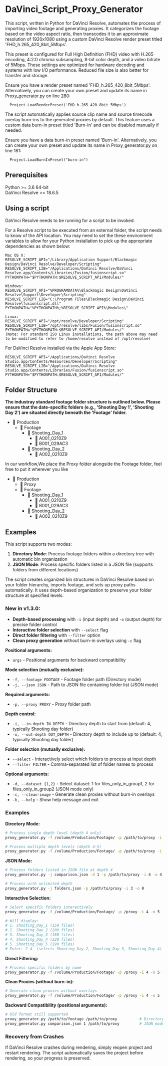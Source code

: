 # DaVinci_Script_Proxy_Generator

This script, written in Python for DaVinci Resolve, automates the process of importing video footage and generating proxies. It categorizes the footage based on the video aspect ratio, then transcodes it to an approximate resolution of 1920x1080 using a custom DaVinci Resolve render preset titled 'FHD_h.265_420_8bit_5Mbps'. 

This preset is configured for Full High Definition (FHD) video with H.265 encoding, 4:2:0 chroma subsampling, 8-bit color depth, and a video bitrate of 5Mbps. These settings are optimized for hardware decoding and systems with low I/O performance. Reduced file size is also better for transfer and storage.

Ensure you have a render preset named 'FHD_h.265_420_8bit_5Mbps'. Alternatively, you can create your own preset and update its name in Proxy_generator.py on line 280:

      
      Project.LoadRenderPreset('FHD_h.265_420_8bit_5Mbps')
      

The script automatically applies source clip name and source timecode overlay burn-ins to the generated proxies by default. This feature uses a custom data burn-in preset titled 'Burn-in' and can be disabled manually if needed.

Ensure you have a data burn-in preset named 'Burn-in'. Alternatively, you can create your own preset and update its name in Proxy_generator.py on line 181:
  
    
      Project.LoadBurnInPreset("burn-in")
    

## Prerequisites
Python >= 3.6 64-bit  
DaVinci Resolve >= 18.6.5


## Using a script
DaVinci Resolve needs to be running for a script to be invoked.

For a Resolve script to be executed from an external folder, the script needs to know of the API location. 
You may need to set the these environment variables to allow for your Python installation to pick up the appropriate dependencies as shown below:

    Mac OS X:
    RESOLVE_SCRIPT_API="/Library/Application Support/Blackmagic Design/DaVinci Resolve/Developer/Scripting"
    RESOLVE_SCRIPT_LIB="/Applications/DaVinci Resolve/DaVinci Resolve.app/Contents/Libraries/Fusion/fusionscript.so"
    PYTHONPATH="$PYTHONPATH:$RESOLVE_SCRIPT_API/Modules/"

    Windows:
    RESOLVE_SCRIPT_API="%PROGRAMDATA%\Blackmagic Design\DaVinci Resolve\Support\Developer\Scripting"
    RESOLVE_SCRIPT_LIB="C:\Program Files\Blackmagic Design\DaVinci Resolve\fusionscript.dll"
    PYTHONPATH="%PYTHONPATH%;%RESOLVE_SCRIPT_API%\Modules\"

    Linux:
    RESOLVE_SCRIPT_API="/opt/resolve/Developer/Scripting"
    RESOLVE_SCRIPT_LIB="/opt/resolve/libs/Fusion/fusionscript.so"
    PYTHONPATH="$PYTHONPATH:$RESOLVE_SCRIPT_API/Modules/"
    (Note: For standard ISO Linux installations, the path above may need to be modified to refer to /home/resolve instead of /opt/resolve)

For DaVinci Resolve installed via the Apple App Store:

    RESOLVE_SCRIPT_API="/Applications/DaVinci Resolve Studio.app/Contents/Resources/Developer/Scripting"
    RESOLVE_SCRIPT_LIB="/Applications/DaVinci Resolve Studio.app/Contents/Libraries/Fusion/fusionscript.so"
    PYTHONPATH="$PYTHONPATH:$RESOLVE_SCRIPT_API/Modules/"


## Folder Structure
**The industray standard footage folder structure is outlined below. Please ensure that the date-specific folders (e.g., 'Shooting Day 1', 'Shooting Day 2') are situated directly beneath the 'Footage' folder.**
- 📁 Production
  - 📁 Footage
    - 📁 Shooting_Day_1
      - 📁 A001_0210Z9
      - 📁 B001_029AC3
    - 📁 Shooting_Day_2
      - 📁 A002_0210Z9

  
In our workflow,We place the Proxy folder alongside the Footage folder, feel free to put it wherever you like
- 📁 Production
  - 📁 Proxy
  - 📁 Footage
    - 📁 Shooting_Day_1
      - 📁 A001_0210Z9
      - 📁 B001_029AC3
    - 📁 Shooting_Day_2
      - 📁 A002_0210Z9


## Examples

This script supports two modes:
1. **Directory Mode**: Process footage folders within a directory tree with automatic bin organization
2. **JSON Mode**: Process specific folders listed in a JSON file (supports folders from different locations)

The script creates organized bin structures in DaVinci Resolve based on your folder hierarchy,
imports footage, and sets up proxy paths automatically. It uses depth-based organization to
preserve your folder structure at specified levels.

### New in v1.3.0:
- **Depth-based processing** with `-i` (input depth) and `-o` (output depth) for precise folder control
- **Interactive folder selection** with `--select` flag
- **Direct folder filtering** with `--filter` option
- **Clean proxy generation** without burn-in overlays using `-c` flag

**Positional arguments:**
- `args` - Positional arguments for backward compatibility

**Mode selection (mutually exclusive):**
- `-f, --footage FOOTAGE` - Footage folder path (Directory mode)
- `-j, --json JSON` - Path to JSON file containing folder list (JSON mode)

**Required arguments:**
- `-p, --proxy PROXY` - Proxy folder path

**Depth control:**
- `-i, --in-depth IN_DEPTH` - Directory depth to start from (default: 4, typically Shooting day folder)
- `-o, --out-depth OUT_DEPTH` - Directory depth to include up to (default: 4, typically Shooting day folder)

**Folder selection (mutually exclusive):**
- `--select` - Interactively select which folders to process at input depth
- `--filter FILTER` - Comma-separated list of folder names to process

**Optional arguments:**
- `-d, --dataset {1,2}` - Select dataset: 1 for files_only_in_group1, 2 for files_only_in_group2 (JSON mode only)
- `-c, --clean-image` - Generate clean proxies without burn-in overlays
- `-h, --help` - Show help message and exit

### Examples

**Directory Mode:**
```bash
# Process single depth level (depth 4 only)
proxy_generator.py -f /volume/Production/Footage/ -p /path/to/proxy -i 4 -o 4

# Process multiple depth levels (depth 4-5)
proxy_generator.py -f /volume/Production/Footage/ -p /path/to/proxy -i 4 -o 5
```

**JSON Mode:**
```bash
# Process folders listed in JSON file at depth 4
proxy_generator.py -j comparison.json -d 1 -p /path/to/proxy -i 4 -o 4

# Process with unlimited depth
proxy_generator.py -j folders.json -p /path/to/proxy -i 3 -o 0
```

**Interactive Selection:**
```bash
# Select specific folders interactively
proxy_generator.py -f /volume/Production/Footage/ -p /proxy -i 4 -o 5 --select

# Will display:
# 1. Shooting_Day_1 (150 files)
# 2. Shooting_Day_2 (200 files)
# 3. Shooting_Day_3 (180 files)
# 4. Shooting_Day_4 (220 files)
# 5. Shooting_Day_5 (190 files)
# Enter: 2-4  (selects Shooting_Day_2, Shooting_Day_3, Shooting_Day_4)
```

**Direct Filtering:**
```bash
# Process specific folders by name
proxy_generator.py -f /volume/Production/Footage/ -p /proxy -i 4 -o 5 --filter "Shooting_Day_2,Shooting_Day_3"
```

**Clean Proxies (without burn-in):**
```bash
# Generate clean proxies without overlays
proxy_generator.py -f /volume/Production/Footage/ -p /proxy -i 4 -o 5 -c
```

**Backward Compatibility (positional arguments):**
```bash
# Old format still supported
proxy_generator.py /path/to/footage /path/to/proxy          # Directory mode, depth=4 (default)
proxy_generator.py comparison.json 1 /path/to/proxy         # JSON mode, dataset=1, depth=4
```

### Recovery from Crashes

If DaVinci Resolve crashes during rendering, simply reopen project and restart rendering. The script automatically saves the project before rendering, so your progress is preserved.
